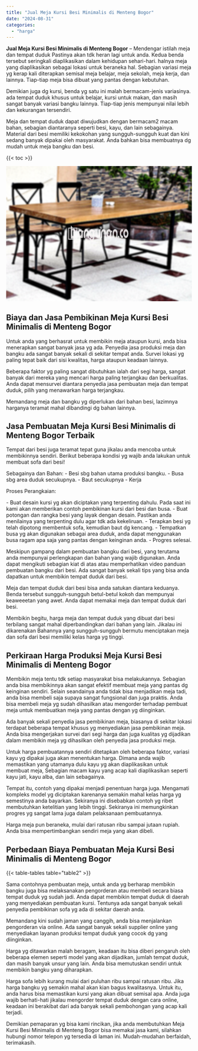 ```yaml
---
title: "Jual Meja Kursi Besi Minimalis di Menteng Bogor"
date: "2024-08-31"
categories: 
  - "harga"
---
```


**Jual Meja Kursi Besi Minimalis di Menteng Bogor** – Mendengar istilah meja dan tempat duduk Pastinya akan tdk heran lagi untuk anda. Kedua benda tersebut seringkali diaplikasikan dalam kehidupan sehari-hari. halnya meja yang diaplikasikan sebagai lokasi untuk beraneka hal. Sebagian variasi meja yg kerap kali diterapkan semisal meja belajar, meja sekolah, meja kerja, dan lainnya. Tiap-tiap meja bisa dibuat yang pantas dengan kebutuhan.

Demikian juga dg kursi, benda yg satu ini malah bermacam-jenis variasinya. ada tempat duduk khusus untuk belajar, kursi untuk makan, dan masih sangat banyak variasi bangku lainnya. Tiap-tiap jenis mempunyai nilai lebih dan kekurangan tersendiri.

Meja dan tempat duduk dapat diwujudkan dengan bermacam2 macam bahan, sebagian diantaranya seperti besi, kayu, dan lain sebagainya. Material dari besi memiliki kekokohan yang sungguh-sungguh kuat dan kini sedang banyak dipakai oleh masyarakat. Anda bahkan bisa membuatnya dg mudah untuk meja bangku dan besi.

{{< toc >}}

![Jual Meja Kursi Besi Minimalis di Menteng Bogor](/images/jual-meja-besi-murah17.png)

## Biaya dan Jasa Pembikinan Meja Kursi Besi Minimalis di Menteng Bogor

Untuk anda yang berhasrat untuk membikin meja ataupun kursi, anda bisa menerapkan sangat banyak jasa yg ada. Penyedia jasa produksi meja dan bangku ada sangat banyak sekali di sekitar tempat anda. Survei lokasi yg paling tepat baik dari sisi kwalitas, harga ataupun keadaan lainnya.

Beberapa faktor yg paling sangat dibutuhkan ialah dari segi harga, sangat banyak dari mereka yang mencari harga paling terjangkau dan berkualitas. Anda dapat mensurvei diantara penyedia jasa pembuatan meja dan tempat duduk, pilih yang menawarkan harga terjangkau.

Memandang meja dan bangku yg diperlukan dari bahan besi, lazimnya harganya teramat mahal dibandingi dg bahan lainnya.

## Jasa Pembuatan Meja Kursi Besi Minimalis di Menteng Bogor Terbaik

Tempat dari besi juga teramat tepat guna jikalau anda mencoba untuk membikinnya sendiri. Berikut beberapa kondisi yg wajib anda lakukan untuk membuat sofa dari besi!

Sebagainya dan Bahan: - Besi sbg bahan utama produksi bangku. - Busa sbg area duduk secukupnya. - Baut secukupnya - Kerja

Proses Perangkaian:

\- Buat desain kursi yg akan diciptakan yang terpenting dahulu. Pada saat ini kami akan memberikan contoh pembikinan kursi dari besi dan busa. - Buat potongan dan rangka besi yang layak dengan desain. Pastikan anda menilainya yang terpenting dulu agar tdk ada kekeliruan. - Terapkan besi yg telah dipotong membentuk sofa, kemudian baut dg kencang. - Tempatkan busa yg akan digunakan sebagai area duduk, anda dapat menggunakan busa ragam apa saja yang pantas dengan keinginan anda. - Progres selesai.

Meskipun gampang dalam pembuatan bangku dari besi, yang terutama anda mempunyai perlengkapan dan bahan yang wajib digunakan. Anda dapat mengikuti sebagian kiat di atas atau memperhatikan video panduan pembuatan bangku dari besi. Ada sangat banyak sekali tips yang bisa anda dapatkan untuk membikin tempat duduk dari besi.

Meja dan tempat duduk dari besi bisa anda satukan diantara keduanya. Benda tersebut sungguh-sungguh betul-betul kokoh dan mempunyai keaweeetan yang awet. Anda dapat memakai meja dan tempat duduk dari besi.

Membikin begitu, harga meja dan tempat duduk yang dibuat dari besi terbilang sangat mahal diperbandingkan dari bahan yang lain. Jikalau ini dikarenakan Bahannya yang sungguh-sungguh bermutu menciptakan meja dan sofa dari besi memiliki kelas harga yg tinggi.

## Perkiraan Harga Produksi Meja Kursi Besi Minimalis di Menteng Bogor

Membikin meja tentu tdk setiap masyarakat bisa melakukannya. Sebagian anda bisa membikinnya akan sangat efektif membuat meja yang pantas dg keinginan sendiri. Selain seandainya anda tidak bisa menjadikan meja tadi, anda bisa membeli saja supaya sangat fungsional dan juga praktis. Anda bisa membeli meja yg sudah dihasilkan atau mengorder terhadap pembuat meja untuk membuatkan meja yang pantas dengan yg diinginkan.

Ada banyak sekali penyedia jasa pembikinan meja, biasanya di sekitar lokasi terdapat beberapa tempat khusus yg menyediakan jasa pembikinan meja. Anda bisa mengerjakan survei dari segi harga dan juga kualitas yg dijadikan dalam membikin meja yg dihasilkan oleh penyedia jasa produksi meja.

Untuk harga pembuatannya sendiri ditetapkan oleh beberapa faktor, variasi kayu yg dipakai juga akan menentukan harga. Dimana anda wajib memastikan yang utamanya dulu kayu yg akan diaplikasikan untuk membuat meja, Sebagian macam kayu yang acap kali diaplikasikan seperti kayu jati, kayu alba, dan lain sebagainya.

Tempat itu, contoh yang dipakai menjadi penentuan harga juga. Mengamati kompleks model yg diciptakan karenanya semakin mahal kelas harga yg semestinya anda bayarkan. Sekiranya ini disebabkan contoh yg ribet membutuhkan ketelitian yang lebih tinggi. Sekiranya ini memungkinkan progres yg sangat lama juga dalam pelaksanaan pembuatannya.

Harga meja pun beraneka, mulai dari ratusan ribu sampai jutaan rupiah. Anda bisa mempertimbangkan sendiri meja yang akan dibeli.

## Perbedaan Biaya Pembuatan Meja Kursi Besi Minimalis di Menteng Bogor

{{< table-tables table="table2" >}}

Sama contohnya pembuatan meja, untuk anda yg berharap membikin bangku juga bisa melaksanakan pengorderan atau membeli secara biasa tempat duduk yg sudah jadi. Anda dapat membikin tempat duduk di daerah yang menyediakan pembuatan kursi. Tentunya ada sangat banyak sekali penyedia pembikinan sofa yg ada di sekitar daerah anda.

Memandang kini sudah jaman yang canggih, anda bisa menjalankan pengorderan via online. Ada sangat banyak sekali supplier online yang menyediakan layanan produksi tempat duduk yang cocok dg yang diinginkan.

Harga yg ditawarkan malah beragam, keadaan itu bisa diberi pengaruh oleh beberapa elemen seperti model yang akan dijadikan, jumlah tempat duduk, dan masih banyak unsur yang lain. Anda bisa memutuskan sendiri untuk membikin bangku yang diharapkan.

Harga sofa lebih kurang mulai dari puluhan ribu sampai ratusan ribu. Jika harga bangku yg semakin mahal akan kian bagus kwalitasnya. Untuk itu, anda harus bisa memastikan kursi yang akan dibuat semisal apa. Anda juga wajib berhati-hati jikalau mengorder tempat duduk dengan cara online, keadaan ini berakibat dari ada banyak sekali pembohongan yang acap kali terjadi.

Demikian pemaparan yg bisa kami rincikan, jika anda membutuhkan Meja Kursi Besi Minimalis di Menteng Bogor bisa memakai jasa kami, silahkan hubungi nomor telepon yg tersedia di laman ini. Mudah-mudahan berfaidah, terimakasih.
